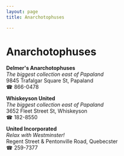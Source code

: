 ```yaml
---
layout: page 
title: Anarchotophuses

---
```



# Anarchotophuses


 **Delmer's Anarchotophuses**  
_The biggest collection east of Papaland_  
9845 Trafalgar Square St, Papaland  
☎ 866-0478

**Whiskeyson United**  
_The biggest collection east of Papaland_  
3652 Fleet Street St, Whiskeyson  
☎ 182-8550

**United Incorporated**  
_Relax with Westminster!_  
Regent Street & Pentonville Road, Quebecster  
☎ 259-7377

